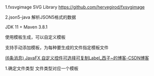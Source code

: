 1.fxsvgimage SVG Library
https://github.com/hervegirod/fxsvgimage

2.json5-java 解析JSON5格式的数据

JDK 11 +
Maven 3.8.1

使用模板生成，可以自定义模板




支持手动添加模板，为每种要生成的文件指定模板文件




[(6条消息) JavaFX 自定义控件可选择可复制Label_西子~的博客-CSDN博客](https://blog.csdn.net/xizi1103/article/details/109575925)


1.确定文件类型
文件类型对应一个模板











